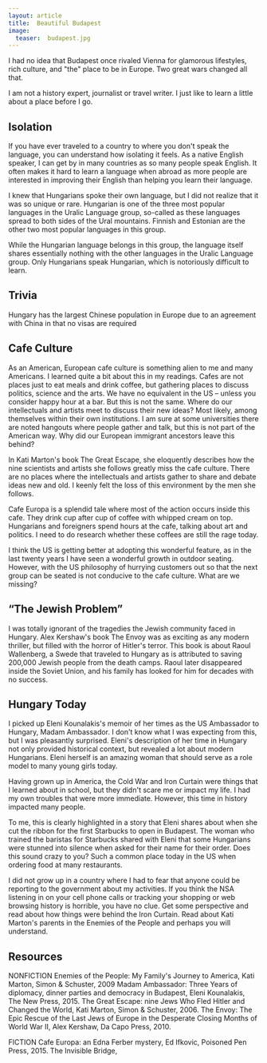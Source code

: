 ```yaml
---
layout: article
title:  Beautiful Budapest
image:  
  teaser:  budapest.jpg
---
```

I had no idea that Budapest once rivaled Vienna for glamorous lifestyles, rich culture, and "the" place to be in Europe.  Two great wars changed all that.

I am not a history expert, journalist or travel writer.  I just like to learn a little about a place before I go.   

Isolation
---------
If you have ever traveled to a country to where you don't speak the language, you can understand how isolating it feels.  As a native English speaker, I can get by in many countries as so many people speak English.  It often makes it hard to learn a language when abroad as more people are interested in improving their English than helping you learn their language.  

I knew that Hungarians spoke their own language, but I did not realize that it was so unique or rare.  Hungarian is one of the three most popular languages in the Uralic Language group, so-called as these languages spread to both sides of the Ural mountains.  Finnish and Estonian are the other two most popular languages in this group.

While the Hungarian language belongs in this group, the language itself shares essentially nothing with the other languages in the Uralic Language group.  Only Hungarians speak Hungarian, which is notoriously difficult to learn.  

Trivia
------
Hungary has the largest Chinese population in Europe due to an agreement with China in that no visas are required

Cafe Culture
------------
As an American, European cafe culture is something alien to me and many Americans.  I learned quite a bit about this in my readings.  Cafes are not places just to eat meals and drink coffee, but gathering places to discuss politics, science and the arts.  We have no equivalent in the US – unless you consider happy hour at a bar.  But this is not the same.  Where do our intellectuals and artists meet to discuss their new ideas?  Most likely, among themselves within their own institutions.  I am sure at some universities there are noted hangouts where people gather and talk, but this is not part of the American way.  Why did our European immigrant ancestors leave this behind?

In Kati Marton's book The Great Escape, she eloquently describes how the nine scientists and artists she follows greatly miss the cafe culture.  There are no places where the intellectuals and artists gather to share and debate ideas new and old.  I keenly felt the loss of this environment by the men she follows.  

Cafe Europa is a splendid tale where most of the action occurs inside this cafe.  They drink cup after cup of coffee with whipped cream on top.  Hungarians and foreigners spend hours at the cafe, talking about art and politics.  I need to do research whether these coffees are still the rage today.

I think the US is getting better at adopting this wonderful feature, as in the last twenty years I have seen a wonderful growth in outdoor seating.  However, with the US philosophy of hurrying customers out so that the next group can be seated is not conducive to the cafe culture.  What are we missing?

“The Jewish Problem”
--------------------
I was totally ignorant of the tragedies the Jewish community faced in Hungary.  Alex Kershaw's book The Envoy was as exciting as any modern thriller, but filled with the horror of Hitler's terror.  This book is about Raoul Wallenberg, a Swede that traveled to Hungary as is attributed to saving 200,000 Jewish people from the death camps.  Raoul later disappeared inside the Soviet Union, and his family has looked for him for decades with no success.  


Hungary Today
-------------
I picked up Eleni Kounalakis's memoir of her times as the US Ambassador to Hungary, Madam Ambassador.  I don't know what I was expecting from this, but I was pleasantly surprised.  Eleni's description of her time in Hungary not only provided historical context, but revealed a lot about modern Hungarians.  Eleni herself is an amazing woman that should serve as a role model to many young girls today.

Having grown up in America, the Cold War and Iron Curtain were things that I learned about in school, but they didn't scare me or impact my life.  I had my own troubles that were more immediate.  However, this time in history impacted many people.  

To me, this is clearly highlighted in a story that Eleni shares about when she cut the ribbon for the first Starbucks to open in Budapest.  The woman who trained the baristas for Starbucks shared with Eleni that some Hungarians were stunned into silence when asked for their name for their order.  Does this sound crazy to you?  Such a common place today in the US when ordering food at many restaurants.  

I did not grow up in a country where I had to fear that anyone could be reporting to the government about my activities.  If you think the NSA listening in on your cell phone calls or tracking your shopping or web browsing history is horrible, you have no clue.  Get some perspective and read about how things were behind the Iron Curtain.  Read about Kati Marton's parents in the Enemies of the People and perhaps you will understand.  

Resources
---------
NONFICTION
Enemies of the People: My Family's Journey to America, Kati Marton, Simon & Schuster, 2009
Madam Ambassador:  Three Years of diplomacy, dinner parties and democracy in Budapest, Eleni Kounalakis, The New Press, 2015.
The Great Escape:  nine Jews Who Fled Hitler and Changed the World, Kati Marton, Simon & Schuster, 2006.
The Envoy:  The Epic Rescue of the Last Jews of Europe in the Desperate Closing Months of World War II, Alex Kershaw, Da Capo Press, 2010.

FICTION
Cafe Europa: an Edna Ferber mystery, Ed Ifkovic, Poisoned Pen Press, 2015.
The Invisible Bridge, 
